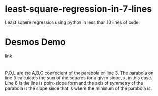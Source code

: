 # least-square-regression-in-7-lines
Least sqaure regression using python in less than 10 lines of code.
# Desmos Demo
[link](https://www.desmos.com/calculator/y5nbbcfvny)
# 
P,O,L are the A,B,C coeffecient of the parabola on line 3. 
The parabola on line 3 calculates the sum of the squares for a given slope, x, in this case. 
Line 8 is the line is point-slope form and the axis of symmetry of the parabola is the slope since that is where the minimum of the parabola is. 

